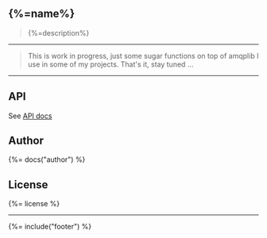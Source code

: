 ## {%=name%}

> {%=description%}

---

> This is work in progress, just some sugar functions on top of amqplib I use in some of my projects.
> That's it, stay tuned ...

---

## API

See [API docs](./docs/api-docs.md)

## Author
{%= docs("author") %}

## License
{%= license %}

***

{%= include("footer") %}

